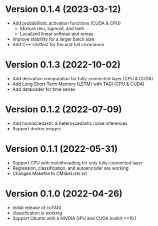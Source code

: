 # Version 0.1.4 (2023-03-12)
* Add probabilistic activation functions (CUDA & CPU) 
    * Mixture relu, sigmoid, and tanh
    * Localized linear softmax and remax
* Improve stablility for a larger batch size
* Add C++ Unittest for fnn and full covariance

# Version 0.1.3 (2022-10-02)
* Add derivative computation for fully-connected layer (CPU & CUDA)
* Add Long Short-Term Memory (LSTM) with TAGI (CPU & CUDA)
* Add dataloader for time series

# Version 0.1.2 (2022-07-09)
* Add homoscedastic & heteroscedastic noise inferences 
* Support docker images 

# Version 0.1.1 (2022-05-31)
* Support CPU with multithreading for only fully-connected layer
* Regression, classification, and autoencoder are working
* Changes Makefile to CMakeLists.txt

# Version 0.1.0 (2022-04-26)
* Initial release of cuTAGI
* classification is working
* Support Ubuntu with a NIVDIA GPU and CUDA toolkit >=10.1
